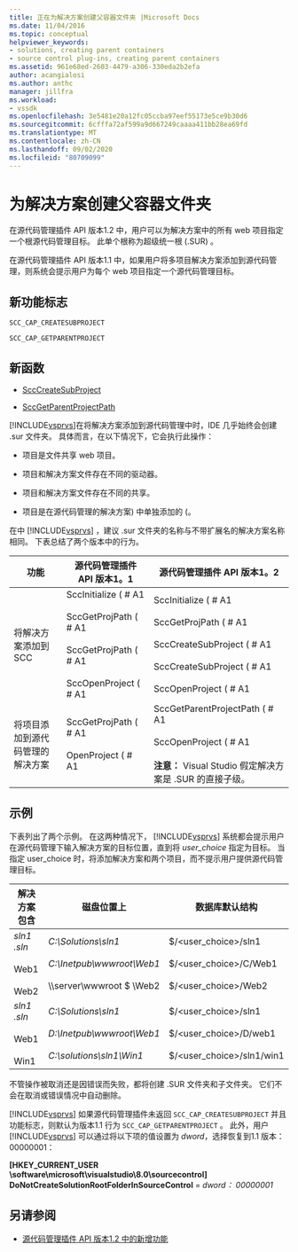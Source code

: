 ```yaml
---
title: 正在为解决方案创建父容器文件夹 |Microsoft Docs
ms.date: 11/04/2016
ms.topic: conceptual
helpviewer_keywords:
- solutions, creating parent containers
- source control plug-ins, creating parent containers
ms.assetid: 961e68ed-2603-4479-a306-330eda2b2efa
author: acangialosi
ms.author: anthc
manager: jillfra
ms.workload:
- vssdk
ms.openlocfilehash: 3e5481e20a12fc05ccba97eef55173e5ce9b30d6
ms.sourcegitcommit: 6cfffa72af599a9d667249caaaa411bb28ea69fd
ms.translationtype: MT
ms.contentlocale: zh-CN
ms.lasthandoff: 09/02/2020
ms.locfileid: "80709099"
---
```

# <a name="create-parent-container-folders-for-solutions"></a>为解决方案创建父容器文件夹
在源代码管理插件 API 版本1.2 中，用户可以为解决方案中的所有 web 项目指定一个根源代码管理目标。 此单个根称为超级统一根 (.SUR) 。

 在源代码管理插件 API 版本1.1 中，如果用户将多项目解决方案添加到源代码管理，则系统会提示用户为每个 web 项目指定一个源代码管理目标。

## <a name="new-capability-flags"></a>新功能标志
 `SCC_CAP_CREATESUBPROJECT`

 `SCC_CAP_GETPARENTPROJECT`

## <a name="new-functions"></a>新函数
- [SccCreateSubProject](../../extensibility/scccreatesubproject-function.md)

- [SccGetParentProjectPath](../../extensibility/sccgetparentprojectpath-function.md)

 [!INCLUDE[vsprvs](../../code-quality/includes/vsprvs_md.md)]在将解决方案添加到源代码管理中时，IDE 几乎始终会创建 .sur 文件夹。 具体而言，在以下情况下，它会执行此操作：

- 项目是文件共享 web 项目。

- 项目和解决方案文件存在不同的驱动器。

- 项目和解决方案文件存在不同的共享。

- 项目是在源代码管理的解决方案) 中单独添加的 (。

在中 [!INCLUDE[vsprvs](../../code-quality/includes/vsprvs_md.md)] ，建议 .sur 文件夹的名称与不带扩展名的解决方案名称相同。 下表总结了两个版本中的行为。

|功能|源代码管理插件 API 版本1。1|源代码管理插件 API 版本1。2|
|-------------| - | - |
|将解决方案添加到 SCC|SccInitialize ( # A1<br /><br /> SccGetProjPath ( # A1<br /><br /> SccGetProjPath ( # A1<br /><br /> SccOpenProject ( # A1|SccInitialize ( # A1<br /><br /> SccGetProjPath ( # A1<br /><br /> SccCreateSubProject ( # A1<br /><br /> SccCreateSubProject ( # A1<br /><br /> SccOpenProject ( # A1|
|将项目添加到源代码管理的解决方案|SccGetProjPath ( # A1<br /><br /> OpenProject ( # A1|SccGetParentProjectPath ( # A1<br /><br /> SccOpenProject ( # A1<br /><br />  **注意：**  Visual Studio 假定解决方案是 .SUR 的直接子级。|

## <a name="examples"></a>示例
 下表列出了两个示例。 在这两种情况下， [!INCLUDE[vsprvs](../../code-quality/includes/vsprvs_md.md)] 系统都会提示用户在源代码管理下输入解决方案的目标位置，直到将  *user_choice* 指定为目标。 当指定 user_choice 时，将添加解决方案和两个项目，而不提示用户提供源代码管理目标。

|解决方案包含|磁盘位置上|数据库默认结构|
|-----------------------|-----------------------|--------------------------------|
|*sln1 .sln*<br /><br /> Web1<br /><br /> Web2|*C:\Solutions\sln1*<br /><br /> *C:\Inetpub\wwwroot\Web1*<br /><br /> \\\server\wwwroot $ \Web2|$/<user_choice>/sln1<br /><br /> $/<user_choice>/C/Web1<br /><br /> $/<user_choice>/Web2|
|*sln1 .sln*<br /><br /> Web1<br /><br /> Win1|*C:\Solutions\sln1*<br /><br /> *D:\Inetpub\wwwroot\Web1*<br /><br /> *C:\solutions\sln1\Win1*|$/<user_choice>/sln1<br /><br /> $/<user_choice>/D/web1<br /><br /> $/<user_choice>/sln1/win1|

 不管操作被取消还是因错误而失败，都将创建 .SUR 文件夹和子文件夹。 它们不会在取消或错误情况中自动删除。

 [!INCLUDE[vsprvs](../../code-quality/includes/vsprvs_md.md)] 如果源代码管理插件未返回 `SCC_CAP_CREATESUBPROJECT` 并且功能标志，则默认为版本1.1 行为 `SCC_CAP_GETPARENTPROJECT` 。 此外，用户 [!INCLUDE[vsprvs](../../code-quality/includes/vsprvs_md.md)] 可以通过将以下项的值设置为 *dword*，选择恢复到1.1 版本：00000001：

 **[HKEY_CURRENT_USER \software\microsoft\visualstudio\8.0\sourcecontrol] DoNotCreateSolutionRootFolderInSourceControl**  = *dword： 00000001*

## <a name="see-also"></a>另请参阅
- [源代码管理插件 API 版本1.2 中的新增功能](../../extensibility/internals/what-s-new-in-the-source-control-plug-in-api-version-1-2.md)
